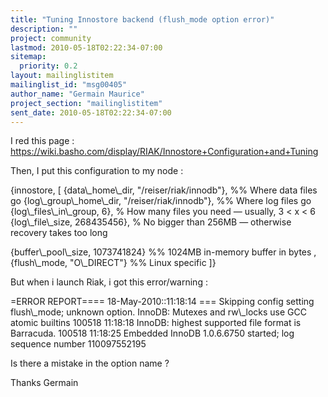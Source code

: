```yaml
---
title: "Tuning Innostore backend (flush_mode option error)"
description: ""
project: community
lastmod: 2010-05-18T02:22:34-07:00
sitemap:
  priority: 0.2
layout: mailinglistitem
mailinglist_id: "msg00405"
author_name: "Germain Maurice"
project_section: "mailinglistitem"
sent_date: 2010-05-18T02:22:34-07:00
---
```



I red this page : 
https://wiki.basho.com/display/RIAK/Innostore+Configuration+and+Tuning

Then, I put this configuration to my node :

{innostore, [
{data\\_home\\_dir, "/reiser/riak/innodb"}, %% Where data files go
{log\\_group\\_home\\_dir, "/reiser/riak/innodb"}, %% Where log files go
{log\\_files\\_in\\_group, 6}, % How many files you need — usually, 3 &lt; x &lt; 6
{log\\_file\\_size, 268435456}, % No bigger than 256MB — otherwise recovery 
takes too long

{buffer\\_pool\\_size, 1073741824} %% 1024MB in-memory buffer in bytes
,{flush\\_mode, "O\\_DIRECT"} %% Linux specific
]}

But when i launch Riak, i got this error/warning :

=ERROR REPORT==== 18-May-2010::11:18:14 ===
Skipping config setting flush\\_mode; unknown option.
InnoDB: Mutexes and rw\\_locks use GCC atomic builtins
100518 11:18:18 InnoDB: highest supported file format is Barracuda.
100518 11:18:25 Embedded InnoDB 1.0.6.6750 started; log sequence number 
110097552195


Is there a mistake in the option name ?

Thanks
Germain


